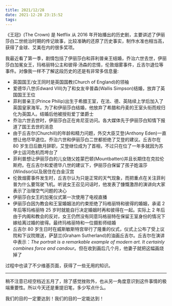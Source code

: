 ```yaml
---
title: 2021/12/28
date: 2021-12-28 23:15:52
tags:
---
```


《王冠》(The Crown) 是 Netflix 从 2016 年开始播出的历史剧，主要讲述了伊丽莎白二世统治时期的传记故事，比较准确的还原了历史事实，制作水准也相当高，获得了金球、艾美在内的很多奖项。

我最近看了第一季，剧情包括了伊丽莎白和菲利普亲王结婚，乔治六世去世，伊丽莎白加冕女王，玛格丽特公主和彼得·汤森的恋情，伦敦烟雾事件，丘吉尔退位等事件。对像我一样不了解这段历史的还是有非常多信息量:
- 英国国王/女王同时是英国国教(Church of England)的领袖
- 爱德华八世(Edward VIII)为了和女友辛普森(Wallis Simpson)结婚，放弃了英国国王王位
- 菲利普亲王(Prince Philip)出生于希腊王室，在法、德、英陆续上学后加入了英国皇家海军。为了和伊丽莎白结婚，他放弃了希腊和丹麦的王室头衔而规归化为英国人。结婚后他被授衔爱丁堡爵士
- 乔治六世去世时，伊丽莎白正在肯尼亚访问。各大媒体先于伊丽莎白知情下报道了国王去世的消息
- 由于丘吉尔(Churchill)的年龄和精力问题，外交大臣艾登(Anthony Eden)一直想让他尽早退位。乔治六世和伊丽莎白二世都拒绝了艾登的建议。丘吉尔在 80 岁生日后数月辞职，艾登继位成为了首相，不过只在位了一年多就因为苏伊士运河危机而垮台了
- 菲利普想让伊丽莎白的儿女随父姓蒙巴顿(Mountbatten)并且长期住在克拉伦斯府。在丘吉尔和爱德华八世的建议下，伊丽莎白保留了孩子姓温莎(Windsor)以及居住在白金汉宫
- 伦敦烟雾事件发生时，丘吉尔认为只是正常的天气现象，而把重点在关注菲利普为什么要驾驶飞机。听说女王召见问话时，他发表了慷慨激昂的演讲向大家表示了治理空气问题的决心
- 伊丽莎白女王的加冕仪式第一次使用了电视直播
- 伊丽莎白因为教会和王室婚姻法的约束拒绝了玛格丽特和彼得的婚姻，承诺 2 年后等玛格丽特 25 岁时就能自行决定婚姻时再和彼得在一起。实际上 2 年后由于内阁和教会的反对，女王仍然没有同意玛格丽特在保留王室身份的情况下嫁给离过婚的彼得。最终玛格丽特和一位摄影师结婚
- 丘吉尔 80 岁生日时在威斯敏斯特宫举行了隆重的仪式，仪式上公布了受上议院和下议院赠送，萨瑟兰(Graham Sutherland)的油画丘吉尔。丘吉尔在演讲中表示：*The portrait is a remarkable example of modern art. It certainly combines force and candour*。但在收到画后几个月，他妻子就把这幅画烧掉了

过程中也读了不少维基页面，获得了一些无用的知识。

---

稍不注意已经空档近五月了，除了感觉挫败外，也从另一角度意识到这件事情的极端重要性。所以今天还是重提旧笔，多少写点什么。

我们的目的一定要达到！我们的目的一定能达到！
